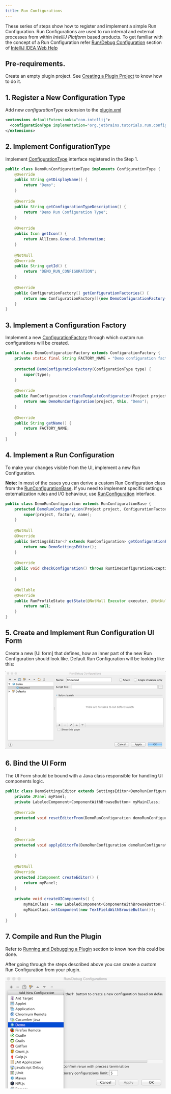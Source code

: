 ```yaml
---
title: Run Configurations
---
```



These series of steps show how to register and implement a simple Run Configuration.
Run Configurations are used to run internal and external processes from within *IntelliJ Platform* based products.
To get familiar with the concept of a Run Configuration refer
[Run/Debug Configuration](https://www.jetbrains.com/idea/help/run-debug-configuration.html)
section of 
[IntelliJ IDEA Web Help](https://www.jetbrains.com/idea/help/intellij-idea.html)

## Pre-requirements.

Create an empty plugin project.
See 
[Creating a Plugin Project](/basics/getting_started/creating_plugin_project.html)
to know how to do it.

## 1. Register a New Configuration Type

Add new *configurationType* extension to the 
[plugin.xml](https://github.com/JetBrains/intellij-sdk-docs/blob/master/code_samples/run_configuration/META-INF/plugin.xml)

```xml
<extensions defaultExtensionNs="com.intellij">
  <configurationType implementation="org.jetbrains.tutorials.run.configuration.DemoRunConfigurationType"/>
</extensions>
```

## 2. Implement ConfigurationType

Implement 
[ConfigurationType](https://github.com/JetBrains/intellij-community/blob/master/platform/lang-api/src/com/intellij/execution/configurations/ConfigurationType.java) 
interface registered in the Step 1.

```java
public class DemoRunConfigurationType implements ConfigurationType {
    @Override
    public String getDisplayName() {
        return "Demo";
    }

    @Override
    public String getConfigurationTypeDescription() {
        return "Demo Run Configuration Type";
    }

    @Override
    public Icon getIcon() {
        return AllIcons.General.Information;
    }

    @NotNull
    @Override
    public String getId() {
        return "DEMO_RUN_CONFIGURATION";
    }

    @Override
    public ConfigurationFactory[] getConfigurationFactories() {
        return new ConfigurationFactory[]{new DemoConfigurationFactory(this)};
    }
}
```

## 3. Implement a Configuration Factory

Implement a new
[ConfigurationFactory](https://github.com/JetBrains/intellij-community/blob/master/platform/lang-api/src/com/intellij/execution/configurations/ConfigurationFactory.java)
through which custom run configurations will be created.

```java
public class DemoConfigurationFactory extends ConfigurationFactory {
    private static final String FACTORY_NAME = "Demo configuration factory";

    protected DemoConfigurationFactory(ConfigurationType type) {
        super(type);
    }

    @Override
    public RunConfiguration createTemplateConfiguration(Project project) {
        return new DemoRunConfiguration(project, this, "Demo");
    }

    @Override
    public String getName() {
        return FACTORY_NAME;
    }
}

```

## 4. Implement a Run Configuration

To make your changes visible from the UI, implement a new Run Configuration.

**Note:** In most of the cases you can derive a custom Run Configuration class from the
[RunConfigurationBase](https://github.com/JetBrains/intellij-community/blob/master/platform/lang-api/src/com/intellij/execution/configurations/RunConfigurationBase.java).
If you need to implement specific settings externalization rules and I/O behaviour, 
use 
[RunConfiguration](https://github.com/JetBrains/intellij-community/blob/master/platform/lang-api/src/com/intellij/execution/configurations/RunConfiguration.java)
interface.

```java
public class DemoRunConfiguration extends RunConfigurationBase {
    protected DemoRunConfiguration(Project project, ConfigurationFactory factory, String name) {
        super(project, factory, name);
    }

    @NotNull
    @Override
    public SettingsEditor<? extends RunConfiguration> getConfigurationEditor() {
        return new DemoSettingsEditor();
    }

    @Override
    public void checkConfiguration() throws RuntimeConfigurationException {

    }

    @Nullable
    @Override
    public RunProfileState getState(@NotNull Executor executor, @NotNull ExecutionEnvironment executionEnvironment) throws ExecutionException {
        return null;
    }
}
```

## 5. Create and Implement Run Configuration UI Form

Create a new 
[UI form] 
that defines, how an inner part of the new Run Configuration should look like.
Default Run Configuration will be looking like this:

![Default Run Configuration Look](run_configurations/img/ui_form.png)

## 6. Bind the UI Form

The UI Form should be bound with a Java class responsible for handling UI components logic.

```java
public class DemoSettingsEditor extends SettingsEditor<DemoRunConfiguration> {
    private JPanel myPanel;
    private LabeledComponent<ComponentWithBrowseButton> myMainClass;

    @Override
    protected void resetEditorFrom(DemoRunConfiguration demoRunConfiguration) {

    }

    @Override
    protected void applyEditorTo(DemoRunConfiguration demoRunConfiguration) throws ConfigurationException {

    }

    @NotNull
    @Override
    protected JComponent createEditor() {
        return myPanel;
    }

    private void createUIComponents() {
        myMainClass = new LabeledComponent<ComponentWithBrowseButton>();
        myMainClass.setComponent(new TextFieldWithBrowseButton());
    }
}
```

## 7. Compile and Run the Plugin

Refer to 
[Running and Debugging a Plugin](/basics/getting_started/running_and_debugging_a_plugin.html)
section to know how this could be done.

After going through the steps described above you can create a custom Run Configuration
from your plugin.

![New Run Configuration Type](run_configurations/img/new_run_configuration.png)
